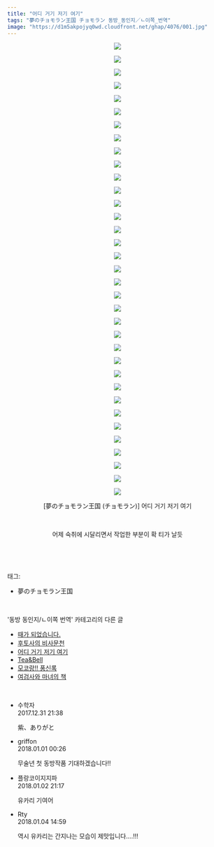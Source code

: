 ```yaml
---
title: "어디 거기 저기 여기"
tags: "夢のチョモラン王国 チョモラン 동방_동인지／ㄴ이쪽_번역"
image: "https://d1m5akpojyq0wd.cloudfront.net/ghap/4076/001.jpg"
---
```

<div class="article">
<p style="text-align: center; clear: none; float: none;"><img src="{{ site.imgserver6 }}/ghap/4076/001.jpg"/></p>
<p style="text-align: center; clear: none; float: none;"><img src="{{ site.imgserver6 }}/ghap/4076/002.jpg"/></p>
<p style="text-align: center; clear: none; float: none;"><img src="{{ site.imgserver6 }}/ghap/4076/003.jpg"/></p>
<p style="text-align: center; clear: none; float: none;"><img src="{{ site.imgserver6 }}/ghap/4076/004.jpg"/></p>
<p style="text-align: center; clear: none; float: none;"><img src="{{ site.imgserver6 }}/ghap/4076/005.jpg"/></p>
<p style="text-align: center; clear: none; float: none;"><img src="{{ site.imgserver6 }}/ghap/4076/006.jpg"/></p>
<p style="text-align: center; clear: none; float: none;"><img src="{{ site.imgserver6 }}/ghap/4076/007.jpg"/></p>
<p style="text-align: center; clear: none; float: none;"><img src="{{ site.imgserver6 }}/ghap/4076/008.jpg"/></p>
<p style="text-align: center; clear: none; float: none;"><img src="{{ site.imgserver6 }}/ghap/4076/009.jpg"/></p>
<p style="text-align: center; clear: none; float: none;"><img src="{{ site.imgserver6 }}/ghap/4076/010.jpg"/></p>
<p style="text-align: center; clear: none; float: none;"><img src="{{ site.imgserver6 }}/ghap/4076/011.jpg"/></p>
<p style="text-align: center; clear: none; float: none;"><img src="{{ site.imgserver6 }}/ghap/4076/012.jpg"/></p>
<p style="text-align: center; clear: none; float: none;"><img src="{{ site.imgserver6 }}/ghap/4076/013.jpg"/></p>
<p style="text-align: center; clear: none; float: none;"><img src="{{ site.imgserver6 }}/ghap/4076/014.jpg"/></p>
<p style="text-align: center; clear: none; float: none;"><img src="{{ site.imgserver6 }}/ghap/4076/015.jpg"/></p>
<p style="text-align: center; clear: none; float: none;"><img src="{{ site.imgserver6 }}/ghap/4076/016.jpg"/></p>
<p style="text-align: center; clear: none; float: none;"><img src="{{ site.imgserver6 }}/ghap/4076/017.jpg"/></p>
<p style="text-align: center; clear: none; float: none;"><img src="{{ site.imgserver6 }}/ghap/4076/018.jpg"/></p>
<p style="text-align: center; clear: none; float: none;"><img src="{{ site.imgserver6 }}/ghap/4076/019.jpg"/></p>
<p style="text-align: center; clear: none; float: none;"><img src="{{ site.imgserver6 }}/ghap/4076/020.jpg"/></p>
<p style="text-align: center; clear: none; float: none;"><img src="{{ site.imgserver6 }}/ghap/4076/021.jpg"/></p>
<p style="text-align: center; clear: none; float: none;"><img src="{{ site.imgserver6 }}/ghap/4076/022.jpg"/></p>
<p style="text-align: center; clear: none; float: none;"><img src="{{ site.imgserver6 }}/ghap/4076/023.jpg"/></p>
<p style="text-align: center; clear: none; float: none;"><img src="{{ site.imgserver6 }}/ghap/4076/024.jpg"/></p>
<p style="text-align: center; clear: none; float: none;"><img src="{{ site.imgserver6 }}/ghap/4076/025.jpg"/></p>
<p style="text-align: center; clear: none; float: none;"><img src="{{ site.imgserver6 }}/ghap/4076/026.jpg"/></p>
<p style="text-align: center; clear: none; float: none;"><img src="{{ site.imgserver6 }}/ghap/4076/027.jpg"/></p>
<p style="text-align: center; clear: none; float: none;"><img src="{{ site.imgserver6 }}/ghap/4076/028.jpg"/></p>
<p style="text-align: center; clear: none; float: none;"><img src="{{ site.imgserver6 }}/ghap/4076/029.jpg"/></p>
<p style="text-align: center; clear: none; float: none;"><img src="{{ site.imgserver6 }}/ghap/4076/030.jpg"/></p>
<p style="text-align: center; clear: none; float: none;"><img src="{{ site.imgserver6 }}/ghap/4076/031.jpg"/></p>
<p style="text-align: center; clear: none; float: none;"><img src="{{ site.imgserver6 }}/ghap/4076/032.jpg"/></p>
<p style="text-align: center; clear: none; float: none;"><img src="{{ site.imgserver6 }}/ghap/4076/033.jpg"/></p>
<p style="text-align: center; clear: none; float: none;"><img src="{{ site.imgserver6 }}/ghap/4076/034.jpg"/></p>
<p style="text-align: center; clear: none; float: none;"><img src="{{ site.imgserver6 }}/ghap/4076/035.jpg"/></p>
<p style="text-align: center; clear: none; float: none;"> [夢のチョモラン王国 (チョモラン)] 어디 거기 저기 여기</p>
<p style="text-align: center; clear: none; float: none;"><br/></p>
<p style="text-align: center; clear: none; float: none;">어제 숙취에 시달리면서 작업한 부분이 확 티가 날듯</p>
<p><br/></p>
</div><br/>
<div class="tagTrail">
<p>태그: </p>
<ul>
<li>夢のチョモラン王国</li>
</ul>
</div><br/>
<div class="another">
<p>'동방 동인지/ㄴ이쪽 번역' 카테고리의 다른 글</p>
<ul>
<li><a href="/ghap_4082">때가 되었습니다.</a></li>
<li><a href="/ghap_4078">후토사의 비사문천</a></li>
<li><a href="/ghap_4076">어디 거기 저기 여기</a></li>
<li><a href="/ghap_4073">Tea&amp;Bell</a></li>
<li><a href="/ghap_4071">모코랑!! 풍신록</a></li>
<li><a href="/ghap_4070">여검사와 마녀의 책</a></li>
</ul>
</div><br/>
<div class="cb_module cb_fluid">
<div class="cb_wrt cb_profile">
<div class="comment">
<ul>
<li class="cb_thumb_off" id="comment15163869">
<div class="cb_comment_area">
<div class="cb_info_area">
<div class="cb_section">
<span class="cb_nick_name">수학자</span>
</div>
<div class="cb_section">
<span class="cb_date">2017.12.31 21:38 </span>
</div>
</div>
<div class="cb_dsc_comment">
<p class="cb_dsc">
											紫、ありがと
										</p>
</div>
</div></li>
<li class="cb_thumb_off" id="comment15163935">
<div class="cb_comment_area">
<div class="cb_info_area">
<div class="cb_section">
<span class="cb_nick_name">griffon</span>
</div>
<div class="cb_section">
<span class="cb_date">2018.01.01 00:26 </span>
</div>
</div>
<div class="cb_dsc_comment">
<p class="cb_dsc">
											무술년 첫 동방작품 기대하겠습니다!!
										</p>
</div>
</div></li>
<li class="cb_thumb_off" id="comment15164978">
<div class="cb_comment_area">
<div class="cb_info_area">
<div class="cb_section">
<span class="cb_nick_name">플랑코이지지파</span>
</div>
<div class="cb_section">
<span class="cb_date">2018.01.02 21:17 </span>
</div>
</div>
<div class="cb_dsc_comment">
<p class="cb_dsc">
											유카리 기여어
										</p>
</div>
</div></li>
<li class="cb_thumb_off" id="comment15166340">
<div class="cb_comment_area">
<div class="cb_info_area">
<div class="cb_section">
<span class="cb_nick_name">Rty</span>
</div>
<div class="cb_section">
<span class="cb_date">2018.01.04 14:59 </span>
</div>
</div>
<div class="cb_dsc_comment">
<p class="cb_dsc">
											역시 유카리는 간지나는 모습이 제맛입니다....!!!
										</p>
</div>
</div></li>
</ul>
</div>
</div><!-- commentList close -->
</div><br/>
